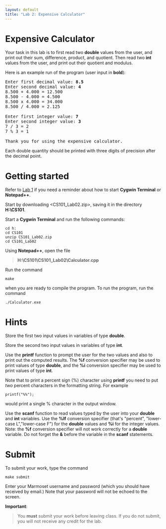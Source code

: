 ```yaml
---
layout: default
title: "Lab 2: Expensive Calculator"
---
```


Expensive Calculator
====================

Your task in this lab is to first read two **double** values from the user, and print out their sum, difference, product, and quotient. Then read two **int** values from the user, and print out their quotient and modulus.

Here is an example run of the program (user input in **bold**):

<pre>
Enter first decimal value: <b>8.5</b>
Enter second decimal value: <b>4</b>
8.500 + 4.000 = 12.500
8.500 - 4.000 = 4.500
8.500 x 4.000 = 34.000
8.500 / 4.000 = 2.125

Enter first integer value: <b>7</b>
Enter second integer value: <b>3</b>
7 / 3 = 2
7 % 3 = 1

Thank you for using the expensive calculator.
</pre>

Each double quantity should be printed with three digits of precision after the decimal point.

Getting started
===============

Refer to [Lab 1](lab01.html) if you need a reminder about how to start **Cygwin Terminal** or **Notepad++**.

Start by downloading <CS101_Lab02.zip>, saving it in the directory **H:\\CS101**.

Start a **Cygwin Terminal** and run the following commands:

    cd h:
    cd CS101
    unzip CS101_Lab02.zip
    cd CS101_Lab02

Using **Notepad++**, open the file

> **H:\\CS101\\CS101\_Lab02\\Calculator.cpp**

Run the command

    make

when you are ready to compile the program. To run the program, run the command

    ./Calculator.exe

Hints
=====

Store the first two input values in variables of type **double**.

Store the second two input values in variables of type **int**.

Use the **printf** function to prompt the user for the two values and also to print out the computed results. The **%f** conversion specifier may be used to print values of type **double**, and the **%i** conversion specifier may be used to print values of type **int**.

Note that to print a percent sign (%) character using **printf** you need to put *two* percent characters in the formatting string. For example

    printf("%%");

would print a single % character in the output window.

Use the **scanf** function to read values typed by the user into your **double** and **int** variables. Use the **%lf** conversion specifier (that's "percent", "lower-case L","lower-case F") for the **double** values and **%i** for the integer values. Note: the **%f** conversion specifier will not work correctly for a **double** variable. Do not forget the **&** before the variable in the **scanf** statements.

Submit
======

To submit your work, type the command

    make submit

Enter your Marmoset username and password (which you should have received by email.) Note that your password will not be echoed to the screen.

**Important**:

> You **must** submit your work before leaving class. If you do not submit, you will not receive any credit for the lab.
